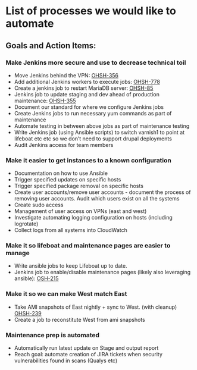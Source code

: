 # List of processes we would like to automate

## Goals and Action Items:

### Make Jenkins more secure and use to decrease technical toil

- Move Jenkins behind the VPN: [OHSH-356](https://ocio-jira.acf.hhs.gov/browse/OHSH-356)
- Add additional Jenkins workers to execute jobs: [OHSH-778](https://ocio-jira.acf.hhs.gov/browse/OHSH-378)
- Create a jenkins job to restart MariaDB server: [OHSH-85](https://ocio-jira.acf.hhs.gov/browse/OHSH-85)
- Jenkins job to update staging and dev ahead of production maintenance: [OHSH-355](https://ocio-jira.acf.hhs.gov/browse/OHSH-355)
- Document our standard for where we configure Jenkins jobs
- Create Jenkins jobs to run necessary yum commands as part of maintenance
- Automate testing in between above jobs as part of maintenance testing
- Write Jenkins job (using Ansible scripts) to switch varnish1 to point at lifeboat etc etc so we don’t need to support drupal deployments
- Audit Jenkins access for team members

### Make it easier to get instances to a known configuration

- Documentation on how to use Ansible
- Trigger specified updates on specific hosts
- Trigger specified package removal on specific hosts
- Create user accounts/remove user accounts - document the process of removing user accounts. Audit which users exist on all the systems
- Create sudo access
- Management of user access on VPNs (east and west)
- Investigate automating logging configuration on hosts (including logrotate)
- Collect logs from all systems into CloudWatch

### Make it so lifeboat and maintenance pages are easier to manage

- Write ansible jobs to keep Lifeboat up to date.
- Jenkins job to enable/disable maintenance pages (likely also leveraging ansible): [OSH-215](https://ocio-jira.acf.hhs.gov/browse/OHSH-215)

### Make it so we can make West match East

- Take AMI snapshots of East nightly + sync to West. (with cleanup) [OHSH-239](https://ocio-jira.acf.hhs.gov/browse/OHSH-239)
- Create a job to reconstitute West from ami snapshots

### Maintenance prep is automated

- Automatically run latest update on Stage and output report
- Reach goal: automate creation of JIRA tickets when security vulnerabilities found in scans (Qualys etc)
